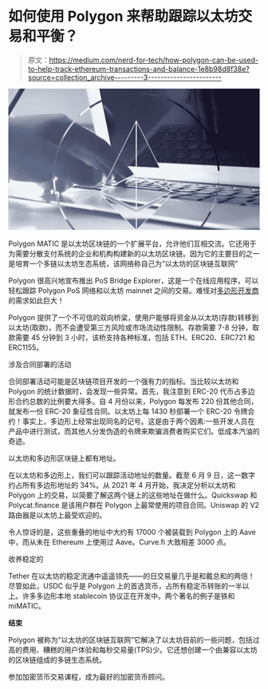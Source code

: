# 如何使用 Polygon 来帮助跟踪以太坊交易和平衡？

> 原文：<https://medium.com/nerd-for-tech/how-polygon-can-be-used-to-help-track-ethereum-transactions-and-balance-1e8b98d8f38e?source=collection_archive---------3----------------------->

![](img/99299ae41da4720613a7cbc70e75b128.png)

Polygon MATIC 是以太坊区块链的一个扩展平台，允许他们互相交流。它还用于为需要分散支付系统的企业和机构构建新的以太坊区块链。因为它的主要目的之一是培育一个多链以太坊生态系统，该网络称自己为“以太坊的区块链互联网”

Polygon 很高兴地宣布推出 PoS Bridge Explorer，这是一个在线应用程序，可以轻松跟踪 Polygon PoS 网络和以太坊 mainnet 之间的交易。难怪对[多边形开发商](https://www.blockchain-council.org/certifications/certified-polygon-developer/)的需求如此巨大！

Polygon 提供了一个不可信的双向桥梁，使用户能够将资金从以太坊(存款)转移到以太坊(取款)，而不会遭受第三方风险或市场流动性限制。存款需要 7-8 分钟，取款需要 45 分钟到 3 小时，该桥支持各种标准，包括 ETH、ERC20、ERC721 和 ERC1155。

涉及合同部署的活动

合同部署活动可能是区块链项目开发的一个强有力的指标。当比较以太坊和 Polygon 的统计数据时，会发现一些异常。首先，我注意到 ERC-20 代币占多边形合约总数的比例要大得多。自 4 月份以来，Polygon 每发布 220 份其他合同，就发布一份 ERC-20 象征性合同。以太坊上每 1430 秒部署一个 ERC-20 令牌合约！事实上，多边形上经常出现同名的记号。这是由于两个因素:一些开发人员在产品中进行测试，而其他人分发伪造的令牌来欺骗消费者购买它们。低成本汽油的奇迹。

以太坊和多边形区块链上都有地址。

在以太坊和多边形上，我们可以跟踪活动地址的数量。截至 6 月 9 日，这一数字约占所有多边形地址的 34%。从 2021 年 4 月开始，我决定分析以太坊和 Polygon 上的交易，以简要了解这两个链上的这些地址在做什么。Quickswap 和 Polycat.finance 是该用户群在 Polygon 上最常使用的项目合同。Uniswap 的 V2 路由器是以太坊上最受欢迎的。

令人惊讶的是，这些重叠的地址中大约有 17000 个被装载到 Polygon 上的 Aave 中，而从未在 Ethereum 上使用过 Aave。Curve.fi 大致相差 3000 点。

收养稳定的‍

Tether 在以太坊的稳定流通中遥遥领先——的日交易量几乎是和戴总和的两倍！尽管如此，USDC 似乎是 Polygon 上的首选货币，占所有稳定币转账的一半以上。许多多边形本地 stablecoin 协议正在开发中。两个著名的例子是铁和 miMATIC。

**结束**

Polygon 被称为“以太坊的区块链互联网”它解决了以太坊目前的一些问题，包括过高的费用、糟糕的用户体验和每秒交易量(TPS)少。它还想创建一个由兼容以太坊的区块链组成的多链生态系统。

参加加密货币交易课程，成为最好的加密货币顾问。